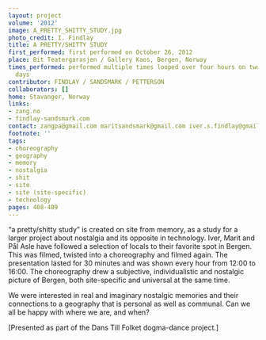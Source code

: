 ```yaml
---
layout: project
volume: '2012'
image: A_PRETTY_SHITTY_STUDY.jpg
photo_credit: I. Findlay
title: A PRETTY/SHITTY STUDY
first_performed: first performed on October 26, 2012
place: Bit Teatergarasjen / Gallery Kaos, Bergen, Norway
times_performed: performed multiple times looped over four hours on two different
  days
contributor: FINDLAY / SANDSMARK / PETTERSON
collaborators: []
home: Stavanger, Norway
links:
- zang.no
- findlay-sandsmark.com
contact: zangpa@gmail.com maritsandsmark@gmail.com iver.s.findlay@gmail.com
footnote: ''
tags:
- choreography
- geography
- memory
- nostalgia
- shit
- site
- site (site-specific)
- technology
pages: 408-409
---
```


“a pretty/shitty study” is created on site from memory, as a study for a larger project about nostalgia and its opposite in technology. Iver, Marit and Pål Asle have followed a selection of locals to their favorite spot in Bergen. This was filmed, twisted into a choreography and filmed again. The presentation lasted for 30 minutes and was shown every hour from 12:00 to 16:00. The choreography drew a subjective, individualistic and nostalgic picture of Bergen, both site-specific and universal at the same time.

We were interested in real and imaginary nostalgic memories and their
connections to a geography that is personal as well as communal. Can we
all be happy with where we are, and when?

[Presented as part of the Dans Till Folket dogma-dance project.]
